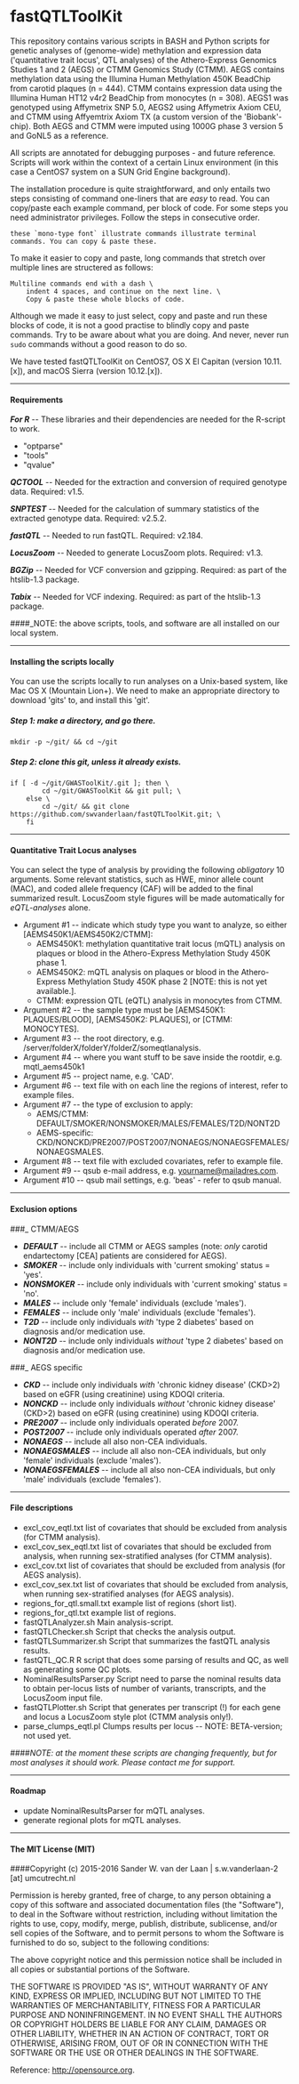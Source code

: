 fastQTLToolKit
============
This repository contains various scripts in BASH and Python scripts for genetic analyses of (genome-wide) methylation and expression data ('quantitative trait locus', QTL analyses) of the Athero-Express Genomics Studies 1 and 2 (AEGS) or CTMM Genomics Study (CTMM). AEGS contains methylation data using the Illumina Human Methylation 450K BeadChip from carotid plaques (n = 444). CTMM contains expression data using the Illumina Human HT12 v4r2 BeadChip from monocytes (n = 308). AEGS1 was genotyped using Affymetrix SNP 5.0, AEGS2 using Affymetrix Axiom CEU, and CTMM using Affyemtrix Axiom TX (a custom version of the 'Biobank'-chip). Both AEGS and CTMM were imputed using 1000G phase 3 version 5 and GoNL5 as a reference.

All scripts are annotated for debugging purposes - and future reference. Scripts will work within the context of a certain Linux environment (in this case a CentOS7 system on a SUN Grid Engine background). 

The installation procedure is quite straightforward, and only entails two steps consisting of command one-liners that are *easy* to read. You can copy/paste each example command, per block of code. For some steps you need administrator privileges. Follow the steps in consecutive order.

```
these `mono-type font` illustrate commands illustrate terminal commands. You can copy & paste these.
```

To make it easier to copy and paste, long commands that stretch over multiple lines are structered as follows:

```
Multiline commands end with a dash \
	indent 4 spaces, and continue on the next line. \
	Copy & paste these whole blocks of code.
```

Although we made it easy to just select, copy and paste and run these blocks of code, it is not a good practise to blindly copy and paste commands. Try to be aware about what you are doing. And never, never run `sudo` commands without a good reason to do so. 

We have tested fastQTLToolKit on CentOS7, OS X El Capitan (version 10.11.[x]), and macOS Sierra (version 10.12.[x]). 

--------------

#### Requirements

***For R*** -- These libraries and their dependencies are needed for the R-script to work.
- "optparse"
- "tools"
- "qvalue"

***QCTOOL*** -- Needed for the extraction and conversion of required genotype data. Required: v1.5.

***SNPTEST*** -- Needed for the calculation of summary statistics of the extracted genotype data. Required: v2.5.2.

***fastQTL*** -- Needed to run fastQTL. Required: v2.184.

***LocusZoom*** -- Needed to generate LocusZoom plots. Required: v1.3.

***BGZip*** -- Needed for VCF conversion and gzipping. Required: as part of the htslib-1.3 package.

***Tabix*** -- Needed for VCF indexing. Required: as part of the htslib-1.3 package.

####_NOTE: the above scripts, tools, and software are all installed on our local system.

--------------

#### Installing the scripts locally

You can use the scripts locally to run analyses on a Unix-based system, like Mac OS X (Mountain Lion+). We need to make an appropriate directory to download 'gits' to, and install this 'git'.

##### Step 1: make a directory, and go there.

```
mkdir -p ~/git/ && cd ~/git
```

##### Step 2: clone this git, unless it already exists.

```
if [ -d ~/git/GWASToolKit/.git ]; then \
		cd ~/git/GWASToolKit && git pull; \
	else \
		cd ~/git/ && git clone https://github.com/swvanderlaan/fastQTLToolKit.git; \
	fi
```


--------------

#### Quantitative Trait Locus analyses 
You can select the type of analysis by providing the following _obligatory_ 10 arguments. Some relevant statistics, such as HWE, minor allele count (MAC), and coded allele frequency (CAF) will be added to the final summarized result. LocusZoom style figures will be made automatically for _eQTL-analyses_ alone. 


* Argument #1 -- indicate which study type you want to analyze, so either [AEMS450K1/AEMS450K2/CTMM]:
	- AEMS450K1: methylation quantitative trait locus (mQTL) analysis on plaques or blood in the Athero-Express Methylation Study 450K phase 1.
	- AEMS450K2: mQTL analysis on plaques or blood in the Athero-Express Methylation Study 450K phase 2 [NOTE: this is not yet available.].
	- CTMM:      expression QTL (eQTL) analysis in monocytes from CTMM.
* Argument #2 -- the sample type must be [AEMS450K1: PLAQUES/BLOOD], [AEMS450K2: PLAQUES], or [CTMM: MONOCYTES].
* Argument #3 -- the root directory, e.g. /server/folderX/folderY/folderZ/someqtlanalysis.
* Argument #4 -- where you want stuff to be save inside the rootdir,  e.g. mqtl_aems450k1
* Argument #5 -- project name, e.g. 'CAD'.
* Argument #6 -- text file with on each line the regions of interest, refer to example files.
* Argument #7 -- the type of exclusion to apply:
	- AEMS/CTMM:     DEFAULT/SMOKER/NONSMOKER/MALES/FEMALES/T2D/NONT2D
	- AEMS-specific: CKD/NONCKD/PRE2007/POST2007/NONAEGS/NONAEGSFEMALES/NONAEGSMALES.
* Argument #8 -- text file with excluded covariates, refer to example file.
* Argument #9 -- qsub e-mail address, e.g. yourname@mailadres.com.
* Argument #10 -- qsub mail settings, e.g. 'beas' - refer to qsub manual.

--------------

#### Exclusion options
###_ CTMM/AEGS

- ***DEFAULT*** -- include all CTMM or AEGS samples (note: _only_ carotid endartectomy [CEA] patients are considered for AEGS).
- ***SMOKER*** -- include only individuals with 'current smoking' status = 'yes'.
- ***NONSMOKER*** -- include only individuals with 'current smoking' status = 'no'.
- ***MALES*** -- include only 'female' individuals (exclude 'males').
- ***FEMALES*** -- include only 'male' individuals (exclude 'females').
- ***T2D*** -- include only individuals _with_ 'type 2 diabetes' based on diagnosis and/or medication use.
- ***NONT2D*** -- include only individuals _without_ 'type 2 diabetes' based on diagnosis and/or medication use.

###_ AEGS specific
- ***CKD*** -- include only individuals _with_ 'chronic kidney disease' (CKD>2) based on eGFR (using creatinine) using KDOQI criteria.
- ***NONCKD*** -- include only individuals _without_ 'chronic kidney disease' (CKD>2) based on eGFR (using creatinine) using KDOQI criteria.
- ***PRE2007*** -- include only individuals operated _before_ 2007.
- ***POST2007*** -- include only individuals operated _after_ 2007.
- ***NONAEGS*** -- include all also non-CEA individuals.
- ***NONAEGSMALES*** -- include all also non-CEA individuals, but only 'female' individuals (exclude 'males').
- ***NONAEGSFEMALES*** -- include all also non-CEA individuals, but only 'male' individuals (exclude 'females').

--------------

#### File descriptions

- excl_cov_eqtl.txt				list of covariates that should be excluded from analysis (for CTMM analysis).
- excl_cov_sex_eqtl.txt			list of covariates that should be excluded from analysis, when running sex-stratified analyses (for CTMM analysis).
- excl_cov.txt					list of covariates that should be excluded from analysis (for AEGS analysis).
- excl_cov_sex.txt				list of covariates that should be excluded from analysis, when running sex-stratified analyses (for AEGS analysis).
- regions_for_qtl.small.txt		example list of regions (short list).
- regions_for_qtl.txt			example list of regions.
- fastQTLAnalyzer.sh			Main analysis-script.
- fastQTLChecker.sh				Script that checks the analysis output.
- fastQTLSummarizer.sh			Script that summarizes the fastQTL analysis results.
- fastQTL_QC.R					R script that does some parsing of results and QC, as well as generating some QC plots.
- NominalResultsParser.py		Script need to parse the nominal results data to obtain per-locus lists of number of variants, transcripts, and the LocusZoom input file.
- fastQTLPlotter.sh				Script that generates per transcript (!) for each gene and locus a LocusZoom style plot (CTMM analysis only!).
- parse_clumps_eqtl.pl			Clumps results per locus -- NOTE: BETA-version; not used yet.


####_NOTE: at the moment these scripts are changing frequently, but for most analyses it should work. Please contact me for support._

--------------

#### Roadmap

- update NominalResultsParser for mQTL analyses.
- generate regional plots for mQTL analyses.

--------------

#### The MIT License (MIT)
####Copyright (c) 2015-2016 Sander W. van der Laan | s.w.vanderlaan-2 [at] umcutrecht.nl

Permission is hereby granted, free of charge, to any person obtaining a copy of this software and associated documentation files (the "Software"), to deal in the Software without restriction, including without limitation the rights to use, copy, modify, merge, publish, distribute, sublicense, and/or sell copies of the Software, and to permit persons to whom the Software is furnished to do so, subject to the following conditions:   

The above copyright notice and this permission notice shall be included in all copies or substantial portions of the Software.

THE SOFTWARE IS PROVIDED "AS IS", WITHOUT WARRANTY OF ANY KIND, EXPRESS OR IMPLIED, INCLUDING BUT NOT LIMITED TO THE WARRANTIES OF MERCHANTABILITY, FITNESS FOR A PARTICULAR PURPOSE AND NONINFRINGEMENT. IN NO EVENT SHALL THE AUTHORS OR COPYRIGHT HOLDERS BE LIABLE FOR ANY CLAIM, DAMAGES OR OTHER LIABILITY, WHETHER IN AN ACTION OF CONTRACT, TORT OR OTHERWISE, ARISING FROM, OUT OF OR IN CONNECTION WITH THE SOFTWARE OR THE USE OR OTHER DEALINGS IN THE SOFTWARE.

Reference: http://opensource.org.
